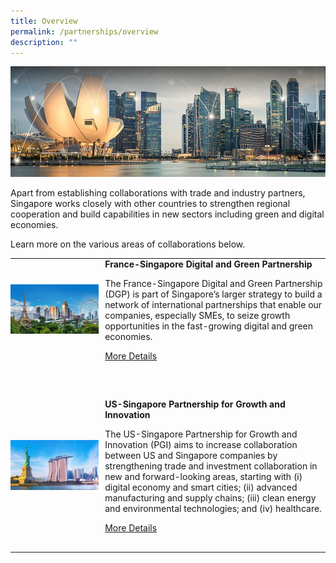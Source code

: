 ```yaml
---
title: Overview
permalink: /partnerships/overview
description: ""
---
```

![Banner](/images/Partnerships/Overview/Partnerships%20_OverviewBanner.jpg)

Apart from establishing collaborations with trade and industry partners, Singapore works closely with other countries to strengthen regional cooperation and build capabilities in new sectors including green and digital economies.

Learn more on the various areas of collaborations below.

<table style="width:100%">
	<tr>
		<td style="width:30%; padding: 0 10px 30px 0">
			<img src="/images/Partnerships/Overview/Partnerships%20_OverviewDGP.jpg" style="width:200px;height=100px" alt="DGP">
		</td>
		<td style="padding: 0 0 30px 0">
			<strong>France-Singapore Digital and Green Partnership</strong>
			<p>The France-Singapore Digital and Green Partnership (DGP) is part of Singapore’s larger strategy to build a network of international partnerships that enable our companies, especially SMEs, to seize growth opportunities in the fast-growing digital and green economies.</p>
			<a href="/partnerships/dgp">More Details</a>
		</td>
	</tr>
	<tr>
		<td style="width:30%; padding: 30px 10px 30px 0">
			<img src="/images/Partnerships/Overview/Partnerships%20_OverviewPGI.jpg" style="width:200px;height=100px" alt="PGI">
		</td>
		<td style="padding: 30px 0 30px 0">
			<strong>US-Singapore Partnership for Growth and Innovation</strong>
			<p>The US-Singapore Partnership for Growth and Innovation (PGI) aims to increase collaboration between US and Singapore companies by strengthening trade and investment collaboration in new and forward-looking areas, starting with (i) digital economy and smart cities; (ii) advanced manufacturing and supply chains; (iii) clean energy and environmental technologies; and (iv) healthcare.</p>
			<a href="/partnerships/pgi">More Details</a>
		</td>
	</tr>
</table>